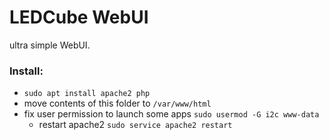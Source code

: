 # LEDCube WebUI
ultra simple WebUI.

### Install:
* `sudo apt install apache2 php`
* move contents of this folder to `/var/www/html`
* fix user permission to launch some apps `sudo usermod -G i2c www-data`
    * restart apache2 `sudo service apache2 restart`